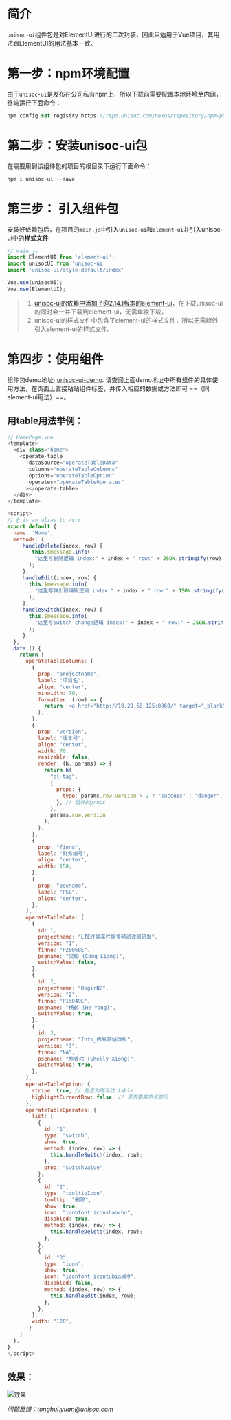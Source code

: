 # 简介
`unisoc-ui`组件包是对ElementUI进行的二次封装，因此只适用于Vue项目，其用法跟ElementUI的用法基本一致。

# 第一步：npm环境配置
由于`unisoc-ui`是发布在公司私有npm上，所以下载前需要配置本地环境至内网，终端运行下面命令：

```javascript
npm config set registry https://repo.unisoc.com/nexus/repository/npm-public/
```

# 第二步：安装unisoc-ui包
在需要用到该组件包的项目的根目录下运行下面命令：

```javascript
npm i unisoc-ui --save
```

# 第三步： 引入组件包
安装好依赖包后，在项目的`main.js`中引入`unisoc-ui`和`element-ui`并引入unisoc-ui中的**样式文件**:

```javascript
// main.js
import ElementUI from 'element-ui';
import unisocUI from 'unisoc-ui'
import 'unisoc-ui/style-default/index'

Vue.use(unisocUI);
Vue.use(ElementUI);
```

> 1. unisoc-ui的依赖中添加了@2.14.1版本的element-ui，在下载unisoc-ui的同时会一并下载到element-ui，无需单独下载。
> 2. unisoc-ui的样式文件中包含了element-ui的样式文件，所以无需额外引入element-ui的样式文件。

# 第四步：使用组件
组件包demo地址: [unisoc-ui-demo](http://10.29.60.94:8282/#/).
请查阅上面demo地址中所有组件的具体使用方法，在页面上直接粘贴组件标签，并传入相应的数据或方法即可 ==（同element-ui用法）==。

## 用table用法举例：
```javascript
// HomePage.vue
<template>
  <div class="home">
    <operate-table
      :dataSource="operateTableData"
      :columns="operateTableColumns"
      :options="operateTableOption"
      :operates="operateTableOperates"
      ></operate-table>
  </div>
</template>

<script>
// @ is an alias to /src
export default {
  name: 'Home',
  methods: {
     handleDelete(index, row) {
     	this.$message.info(
         "这里写删除逻辑 index:" + index + " row:" + JSON.stringify(row)
       );
     },
     handleEdit(index, row) {
       this.$message.info(
         "这里写弹出框编辑逻辑 index:" + index + " row:" + JSON.stringify(row)
       );
     },
     handleSwitch(index, row) {
       this.$message.info(
         "这里写switch change逻辑 index:" + index + " row:" + JSON.stringify(row)
       );
     },
  },
  data () {
    return {
      operateTableColumns: [
        {
          prop: "projectname",
          label: "项目名",
          align: "center",
          minwidth: 70,
          formatter: (row) => {
            return `<a href="http://10.29.60.125:8060/" target="_blank">${row.projectname}</a>`;
          },
        },
        {
          prop: "version",
          label: "版本号",
          align: "center",
          width: 70,
          resizable: false,
          render: (h, params) => {
            return h(
              "el-tag",
              {
                props: {
                  type: params.row.version > 2 ? "success" : "danger",
                }, // 组件的props
              },
              params.row.version
            );
          },
        },
        {
          prop: "finno",
          label: "财务编号",
          align: "center",
          width: 150,
        },
        {
          prop: "psename",
          label: "PSE",
          align: "center",
        },
      ],
      operateTableData: [
        {
          id: 1,
          projectname: "LTE终端高性能多频滤波器研发",
          version: "1",
          finno: "P20068E",
          psename: "梁聪 (Cong Liang)",
          switchValue: false,
        },
        {
          id: 2,
          projectname: "QogirN8",
          version: "2",
          finno: "P15049E",
          psename: "杨鹤 (He Yang)",
          switchValue: true,
        },
        {
          id: 3,
          projectname: "Info_内外网站改版",
          version: "3",
          finno: "NA",
          psename: "熊香玲 (Shelly Xiong)",
          switchValue: true,
        },
      ],
      operateTableOption: {
        stripe: true, // 是否为斑马纹 table
        highlightCurrentRow: false, // 是否要高亮当前行
      },
      operateTableOperates: {
        list: [
          {
            id: "1",
            type: "switch",
            show: true,
            method: (index, row) => {
              this.handleSwitch(index, row);
            },
            prop: "switchValue",
          },
          {
            id: "2",
            type: "tooltipIcon",
            tooltip: "删除",
            show: true,
            icon: "iconfont iconshanchu",
            disabled: true,
            method: (index, row) => {
              this.handleDelete(index, row);
            },
          },
          {
            id: "3",
            type: "icon",
            show: true,
            icon: "iconfont icontubiao09",
            disabled: false,
            method: (index, row) => {
              this.handleEdit(index, row);
            },
          },
        ],
        width: "120",
       }
    }
  },
}
</script>

```
## 效果：
![效果](https://img-blog.csdnimg.cn/20210317102654817.png?x-oss-process=image/watermark,type_ZmFuZ3poZW5naGVpdGk,shadow_10,text_aHR0cHM6Ly9ibG9nLmNzZG4ubmV0L2hlbGxlbll1YW4=,size_16,color_FFFFFF,t_70)


*问题反馈：tonghui.yuan@unisoc.com*